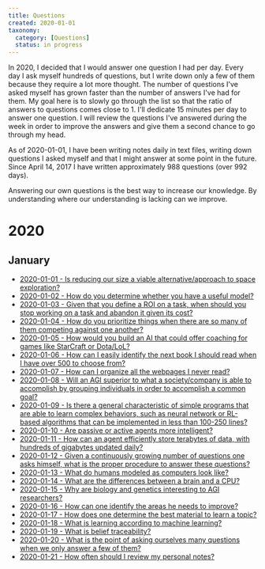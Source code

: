 ```yaml
---
title: Questions
created: 2020-01-01
taxonomy:
  category: [Questions]
  status: in progress
---
```


In 2020, I decided that I would answer one question I had per day. Every day I ask myself hundreds of questions, but I write down only a few of them because they require a lot more thought. The number of questions I've asked myself has grown faster than the number of answers I've had for them. My goal here is to slowly go through the list so that the ratio of answers to questions comes close to 1. I'll dedicate 15 minutes per day to answer one question. I will review the questions I've answered during the week in order to improve the answers and give them a second chance to go through my head.

As of 2020-01-01, I have been writing notes daily in text files, writing down questions I asked myself and that I might answer at some point in the future. Since April 14, 2017 I have written approximately 988 questions (over 992 days).

Answering our own questions is the best way to increase our knowledge. By understanding where our understanding is lacking can we improve.

# 2020
## January
* [2020-01-01 - Is reducing our size a viable alternative/approach to space exploration?](2020/01/01)
* [2020-01-02 - How do you determine whether you have a useful model?](2020/01/02)
* [2020-01-03 - Given that you define a ROI on a task, when should you stop working on a task and abandon it given its cost?](2020/01/03)
* [2020-01-04 - How do you prioritize things when there are so many of them competing against one another?](2020/01/04)
* [2020-01-05 - How would you build an AI that could offer coaching for games like StarCraft or Dota/LoL?](2020/01/05)
* [2020-01-06 - How can I easily identify the next book I should read when I have over 500 to choose from?](2020/01/06)
* [2020-01-07 - How can I organize all the webpages I never read?](2020/01/07)
* [2020-01-08 - Will an AGI superior to what a society/company is able to accomplish by grouping individuals in order to accomplish a common goal?](2020/01/08)
* [2020-01-09 - Is there a general characteristic of simple programs that are able to learn complex behaviors, such as neural network or RL-based algorithms that can be implemented in less than 100-250 lines?](2020/01/09)
* [2020-01-10 - Are passive or active agents more intelligent?](2020/01/10)
* [2020-01-11 - How can an agent efficiently store terabytes of data, with hundreds of gigabytes updated daily?](2020/01/11)
* [2020-01-12 - Given a continuously growing number of questions one asks himself, what is the proper procedure to answer these questions?](2020/01/12)
* [2020-01-13 - What do humans modeled as computers look like?](2020/01/13)
* [2020-01-14 - What are the differences between a brain and a CPU?](2020/01/14)
* [2020-01-15 - Why are biology and genetics interesting to AGI researchers?](2020/01/15)
* [2020-01-16 - How can one identify the areas he needs to improve?](2020/01/16)
* [2020-01-17 - How does one determine the best material to learn a topic?](2020/01/17)
* [2020-01-18 - What is learning according to machine learning?](2020/01/18)
* [2020-01-19 - What is belief traceability?](2020/01/19)
* [2020-01-20 - What is the point of asking ourselves many questions when we only answer a few of them?](2020/01/20)
* [2020-01-21 - How often should I review my personal notes?](2020/01/21)
